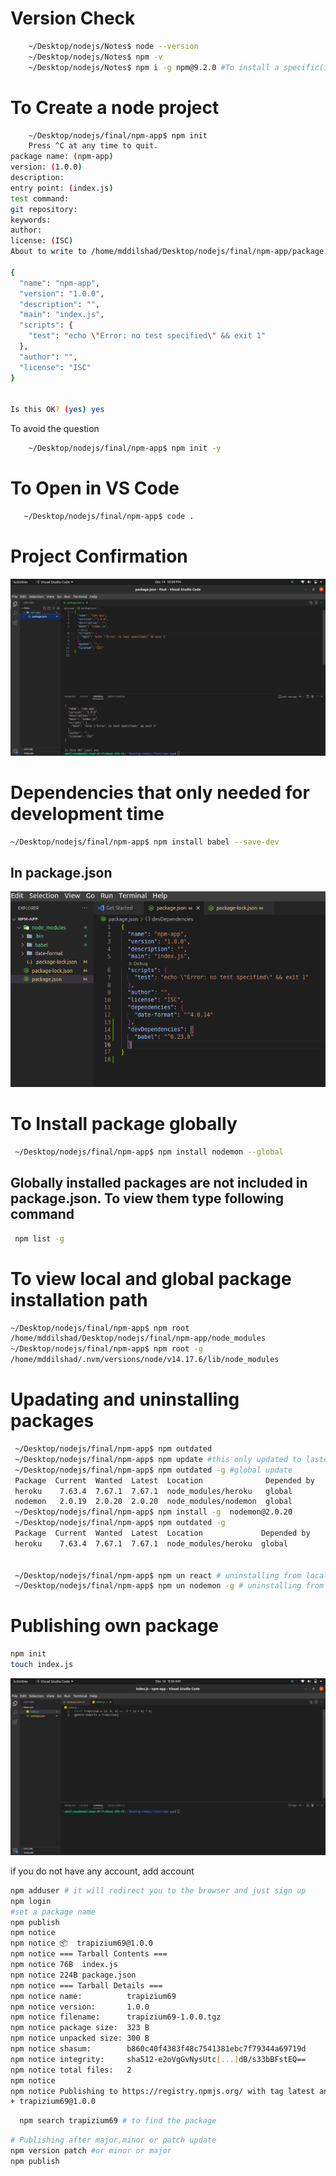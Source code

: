 # Version Check
```bash
    ~/Desktop/nodejs/Notes$ node --version
    ~/Desktop/nodejs/Notes$ npm -v
    ~/Desktop/nodejs/Notes$ npm i -g npm@9.2.0 #To install a specific(in this case latest) version
```
# To Create a node project
```bash
    ~/Desktop/nodejs/final/npm-app$ npm init
    Press ^C at any time to quit.
package name: (npm-app) 
version: (1.0.0) 
description: 
entry point: (index.js) 
test command: 
git repository: 
keywords: 
author: 
license: (ISC) 
About to write to /home/mddilshad/Desktop/nodejs/final/npm-app/package.json:

{
  "name": "npm-app",
  "version": "1.0.0",
  "description": "",
  "main": "index.js",
  "scripts": {
    "test": "echo \"Error: no test specified\" && exit 1"
  },
  "author": "",
  "license": "ISC"
}


Is this OK? (yes) yes
```
To avoid the question
```bash
    ~/Desktop/nodejs/final/npm-app$ npm init -y
```
# To Open in VS Code
```bash
   ~/Desktop/nodejs/final/npm-app$ code .
```
# Project Confirmation
![Project init](src/img/package-json.png)

# Dependencies that only needed for development time
 ```bash
 ~/Desktop/nodejs/final/npm-app$ npm install babel --save-dev
 ```
 ## In package.json
 ![dev-dependency](src/img/dev-dependency.png)

 # To Install package globally
 ```bash
  ~/Desktop/nodejs/final/npm-app$ npm install nodemon --global
 ```
 ## Globally installed packages are not included in package.json. To view them type following command
 ```bash
  npm list -g
 ```
 # To view local and global package installation path
 ```bash
~/Desktop/nodejs/final/npm-app$ npm root
/home/mddilshad/Desktop/nodejs/final/npm-app/node_modules
~/Desktop/nodejs/final/npm-app$ npm root -g
/home/mddilshad/.nvm/versions/node/v14.17.6/lib/node_modules
 ```

 # Upadating and uninstalling packages
 ```bash
  ~/Desktop/nodejs/final/npm-app$ npm outdated
  ~/Desktop/nodejs/final/npm-app$ npm update #this only updated to lasted minor versin
  ~/Desktop/nodejs/final/npm-app$ npm outdated -g #global update
  Package  Current  Wanted  Latest  Location              Depended by
  heroku    7.63.4  7.67.1  7.67.1  node_modules/heroku   global
  nodemon   2.0.19  2.0.20  2.0.20  node_modules/nodemon  global
  ~/Desktop/nodejs/final/npm-app$ npm install -g  nodemon@2.0.20
  ~/Desktop/nodejs/final/npm-app$ npm outdated -g
  Package  Current  Wanted  Latest  Location             Depended by
  heroku    7.63.4  7.67.1  7.67.1  node_modules/heroku  global


  ~/Desktop/nodejs/final/npm-app$ npm un react # uninstalling from local
  ~/Desktop/nodejs/final/npm-app$ npm un nodemon -g # uninstalling from global
 ```
 # Publishing own package
  ```bash
  npm init
  touch index.js
  ```
  ![own package](src/img/own-package.png)

  if you do not have any account, add account
  ```bash
  npm adduser # it will redirect you to the browser and just sign up
  npm login
  #set a package name
  npm publish 
  npm notice 
npm notice 📦  trapizium69@1.0.0
npm notice === Tarball Contents === 
npm notice 76B  index.js    
npm notice 224B package.json
npm notice === Tarball Details === 
npm notice name:          trapizium69                             
npm notice version:       1.0.0                                   
npm notice filename:      trapizium69-1.0.0.tgz                   
npm notice package size:  323 B                                   
npm notice unpacked size: 300 B                                   
npm notice shasum:        b860c40f4383f48c7541381ebc7f79344a69719d
npm notice integrity:     sha512-e2oVgGvNysUtc[...]dB/s33bBFstEQ==
npm notice total files:   2                                       
npm notice 
npm notice Publishing to https://registry.npmjs.org/ with tag latest and default access
+ trapizium69@1.0.0
  ```
```bash
  npm search trapizium69 # to find the package
```
```bash
# Publishing after major,minor or patch update
npm version patch #or minor or major 
npm publish
```